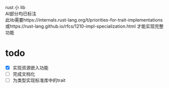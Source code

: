 ﻿rust 小 lib  
AI部分均已标注  
此lib需要https://internals.rust-lang.org/t/priorities-for-trait-implementations  
或https://rust-lang.github.io/rfcs/1210-impl-specialization.html 才能实现完整功能  

# todo

- [x] 实现资源嵌入功能
- [ ] 完成文档化
- [ ] 为类型实现标准库中的trait